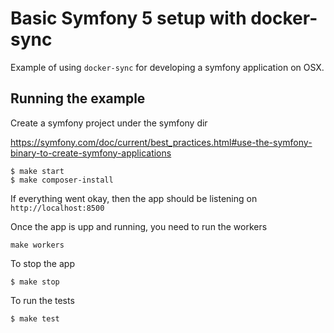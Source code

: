 # Basic Symfony 5 setup with docker-sync

Example of using `docker-sync` for developing a symfony application on OSX.

Running the example
---

Create a symfony project under the symfony dir

https://symfony.com/doc/current/best_practices.html#use-the-symfony-binary-to-create-symfony-applications

```
$ make start
$ make composer-install
```

If everything went okay, then the app should be listening on `http://localhost:8500`

Once the app is upp and running, you need to run the workers

```
make workers
```
To stop the app

```
$ make stop
 ```

To run the tests

```
$ make test
```